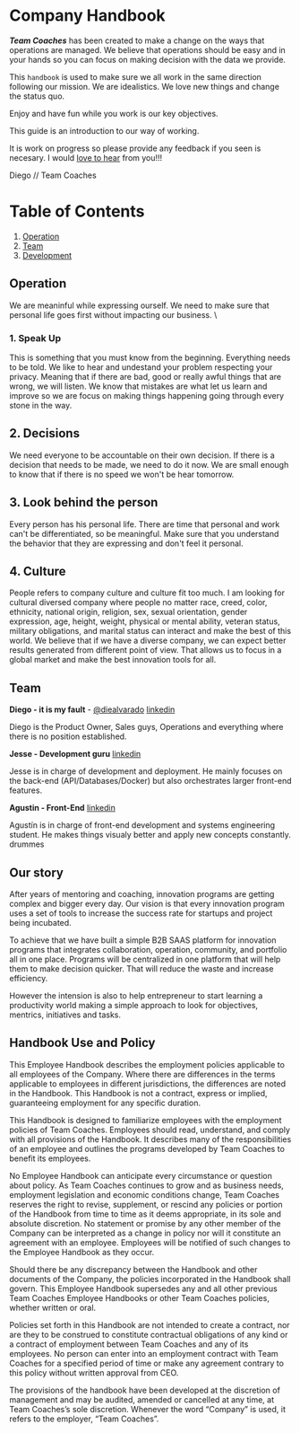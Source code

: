 # Company Handbook

***Team Coaches*** has been created to make a change on the ways that operations are managed. We believe that operations should be easy and in your hands so you can focus on making decision with the data we provide.

This `handbook` is  used to make sure we all work in the same direction following our mission. We are idealistics. We love new things and change the status quo.

Enjoy and have fun while you work is our key objectives. 

This guide is an introduction to our way of working.

It is work on progress so please provide any feedback if you seen is necesary. I would [love to hear](mailto:diego@teamcoach.es) from you!!!

Diego // Team Coaches

# Table of Contents

1. [Operation](https://github.com/diealvarado/TeamCoaches_handbook#operation)
2. [Team](https://github.com/diealvarado/TeamCoaches_handbook#team)
3. [Development](https://github.com/diealvarado/TeamCoaches_handbook#development)

## Operation
We are meaninful while expressing ourself. We need to make sure that personal life goes first without impacting our business. \

### 1. Speak Up
This is something that you must know from the beginning. Everything needs to be told. We like to hear and undestand your problem respecting your privacy.
Meaning that if there are bad, good or really awful things that are wrong, we will listen.
We know that mistakes are what let us learn and improve so we are focus on making things happening going through every stone in the way.

## 2. Decisions
We need everyone to be accountable on their own decision. If there is a decision that needs to be made, we need to do it now.
We are small enough to know that if there is no speed we won't be hear tomorrow.

## 3. Look behind the person
Every person has his personal life. There are time that personal and work can't be differentiated, so be meaningful. Make sure that you understand the behavior that they are expressing and don't feel it personal.

## 4. Culture
People refers to company culture and culture fit too much. I am looking for cultural diversed company where people no matter race, creed, color, ethnicity, national origin, religion, sex, sexual orientation, gender expression, age, height, weight, physical or mental ability, veteran status, military obligations, and marital status can interact and make the best of this world.
We believe that if we have a diverse company, we can expect better results generated from different point of view. That allows us to focus in a global market and make the best innovation tools for all.

## Team

**Diego - it is my fault** - [@diealvarado](https://twitter.com/diealvarado) [linkedin](https://www.linkedin.com/in/alvarado/)

Diego is the Product Owner, Sales guys, Operations and everything where there is no position established.

**Jesse - Development guru** [linkedin](https://www.linkedin.com/in/jesse-holden)

Jesse is in charge of development and deployment. He mainly focuses on the back-end (API/Databases/Docker) but also orchestrates larger front-end features.

**Agustin - Front-End** [linkedin](https://www.linkedin.com/in/agustinch/)

Agustín is in charge of front-end development and systems engineering student. He makes things visualy better and apply new concepts constantly. drummes

## Our story

After years of mentoring and coaching, innovation programs are getting complex and bigger every day. Our vision is that every innovation program uses a set of tools to increase the success rate for startups and project being incubated.

To achieve that we have built a simple B2B SAAS platform for innovation programs that integrates collaboration, operation, community, and portfolio all in one place. 
Programs will be centralized in one platform that will help them to make decision quicker. That will reduce the waste and increase efficiency.

However the intension is also to help entrepreneur to start learning a productivity world making a simple approach to look for objectives, mentrics, initiatives and tasks.

## Handbook Use and Policy
This Employee Handbook describes the employment policies applicable to all employees of the Company. Where there are differences in the terms applicable to employees in different jurisdictions, the differences are noted in the Handbook. This Handbook is not a contract, express or implied, guaranteeing employment for any specific duration.

This Handbook is designed to familiarize employees with the employment policies of Team Coaches. Employees should read, understand, and comply with all provisions of the Handbook. It describes many of the responsibilities of an employee and outlines the programs developed by Team Coaches to benefit its employees.

No Employee Handbook can anticipate every circumstance or question about policy. As Team Coaches continues to grow and as business needs, employment legislation and economic conditions change, Team Coaches reserves the right to revise, supplement, or rescind any policies or portion of the Handbook from time to time as it deems appropriate, in its sole and absolute discretion. No statement or promise by any other member of the Company can be interpreted as a change in policy nor will it constitute an agreement with an employee. Employees will be notified of such changes to the Employee Handbook as they occur.

Should there be any discrepancy between the Handbook and other documents of the Company, the policies incorporated in the Handbook shall govern. This Employee Handbook supersedes any and all other previous Team Coaches Employee Handbooks or other Team Coaches policies, whether written or oral.

Policies set forth in this Handbook are not intended to create a contract, nor are they to be construed to constitute contractual obligations of any kind or a contract of employment between Team Coaches and any of its employees. No person can enter into an employment contract with Team Coaches for a specified period of time or make any agreement contrary to this policy without written approval from CEO.

The provisions of the handbook have been developed at the discretion of management and may be audited, amended or cancelled at any time, at Team Coaches’s sole discretion. Whenever the word “Company” is used, it refers to the employer, “Team Coaches”.
